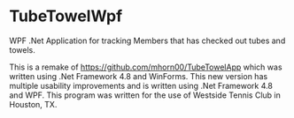 # TubeTowelWpf
WPF .Net Application for tracking Members that has checked out tubes and towels.

This is a remake of https://github.com/mhorn00/TubeTowelApp which was written using .Net Framework 4.8 and WinForms.
This new version has multiple usability improvements and is written using .Net Framework 4.8 and WPF.
This program was written for the use of Westside Tennis Club in Houston, TX.
